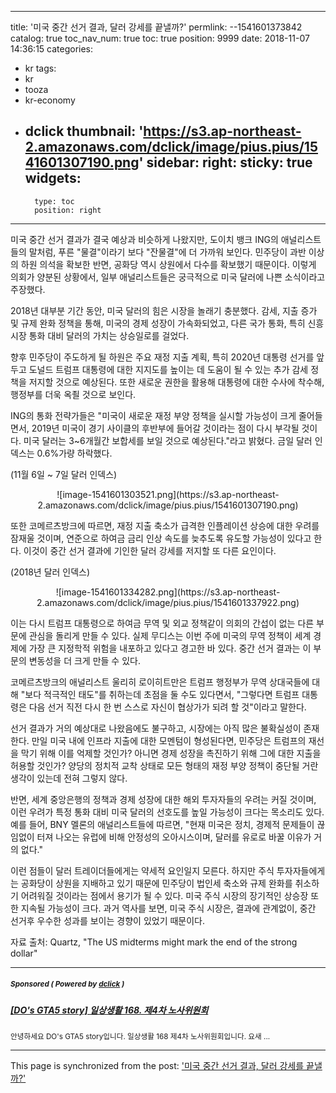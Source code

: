 
---
title: '미국 중간 선거 결과, 달러 강세를 끝낼까?'
permlink: --1541601373842
catalog: true
toc_nav_num: true
toc: true
position: 9999
date: 2018-11-07 14:36:15
categories:
- kr
tags:
- kr
- tooza
- kr-economy
- dclick
thumbnail: 'https://s3.ap-northeast-2.amazonaws.com/dclick/image/pius.pius/1541601307190.png'
sidebar:
    right:
        sticky: true
widgets:
    -
        type: toc
        position: right
---


미국 중간 선거 결과가 결국 예상과 비슷하게 나왔지만, 도이치 뱅크 ING의 애널리스트들의 말처럼, 푸른 "물결"이라기 보다 "잔물결"에 더 가까워 보인다. 민주당이 과반 이상의 하원 의석을 확보한 반면, 공화당 역시 상원에서 다수를 확보했기 때문이다. 이렇게 의회가 양분된 상황에서, 일부 애널리스트들은 궁극적으로 미국 달러에 나쁜 소식이라고 주장했다. 
  
2018년 대부분 기간 동안, 미국 달러의 힘은 시장을 놀래기 충분했다. 감세, 지출 증가 및 규제 완화 정책을 통해, 미국의 경제 성장이 가속화되었고, 다른 국가 통화, 특히 신흥 시장 통화 대비 달러의 가치는 상승일로를 걸었다. 
  
향후 민주당이 주도하게 될 하원은 주요 재정 지출 계획, 특히 2020년 대통령 선거를 앞두고 도널드 트럼프 대통령에 대한 지지도를 높이는 데 도움이 될 수 있는 추가 감세 정책을 저지할 것으로 예상된다. 또한 새로운 권한을 활용해 대통령에 대한 수사에 착수해, 행정부를 더욱 옥죌 것으로 보인다. 
  
ING의 통화 전략가들은 "미국이 새로운 재정 부양 정책을 실시할 가능성이 크게 줄어들면서, 2019년 미국이 경기 사이클의 후반부에 들어갈 것이라는 점이 다시 부각될 것이다. 미국 달러는 3~6개월간 보합세를 보일 것으로 예상된다."라고 밝혔다. 금일 달러 인덱스는 0.6%가량 하락했다.
  
(11월 6일 ~ 7일 달러 인덱스)
<center>
![image-1541601303521.png](https://s3.ap-northeast-2.amazonaws.com/dclick/image/pius.pius/1541601307190.png)
</center>
  
또한 코메르츠방크에 따르면, 재정 지출 축소가 급격한 인플레이션 상승에 대한 우려를 잠재울 것이며, 연준으로 하여금 금리 인상 속도를 늦추도록 유도할 가능성이 있다고 한다. 이것이 중간 선거 결과에 기인한 달러 강세를 저지할 또 다른 요인이다. 
  
(2018년 달러 인덱스)
<center>
![image-1541601334282.png](https://s3.ap-northeast-2.amazonaws.com/dclick/image/pius.pius/1541601337922.png)
</center>
  
이는 다시 트럼프 대통령으로 하여금 무역 및 외교 정책같이 의회의 간섭이 없는 다른 부문에 관심을 돌리게 만들 수 있다. 실제 무디스는 이번 주에 미국의 무역 정책이 세계 경제에 가장 큰 지정학적 위험을 내포하고 있다고 경고한 바 있다. 중간 선거 결과는 이 부문의 변동성을 더 크게 만들 수 있다. 
  
코메르츠방크의 애널리스트 울리히 로이히트만은 트럼프 행정부가 무역 상대국들에 대해 "보다 적극적인 태도"를 취하는데 초점을 둘 수도 있다면서, "그렇다면 트럼프 대통령은 다음 선거 직전 다시 한 번 스스로 자신이 협상가가 되려 할 것"이라고 말한다.
  
선거 결과가 거의 예상대로 나왔음에도 불구하고, 시장에는 아직 많은 불확실성이 존재한다. 만일 미국 내에 인프라 지출에 대한 모멘텀이 형성된다면, 민주당은 트럼프의 재선을 막기 위해 이를 억제할 것인가? 아니면 경제 성장을 촉진하기 위해 그에 대한 지출을 허용할 것인가? 양당의 정치적 교착 상태로 모든 형태의 재정 부양 정책이 중단될 거란 생각이 있는데 전혀 그렇지 않다. 
  
반면, 세계 중앙은행의 정책과 경제 성장에 대한 해외 투자자들의 우려는 커질 것이며, 이런 우려가 특정 통화 대비 미국 달러의 선호도를 높일 가능성이 크다는 목소리도 있다. 예를 들어, BNY 멜론의 애널리스트들에 따르면, "현재 미국은 정치, 경제적 문제들이 끊임없이 터져 나오는 유럽에 비해 안정성의 오아시스이며, 달러를 유로로 바꿀 이유가 거의 없다."
  
이런 점들이 달러 트레이더들에게는 약세적 요인일지 모른다. 하지만 주식 투자자들에게는 공화당이 상원을 지배하고 있기 때문에 민주당이 법인세 축소와 규제 완화를 취소하기 어려워질 것이라는 점에서 용기가 될 수 있다. 미국 주식 시장의 장기적인 상승장 또한 지속될 가능성이 크다. 과거 역사를 보면, 미국 주식 시장은, 결과에 관계없이, 중간 선거후 우수한 성과를 보이는 경향이 있었기 때문이다. 
  
자료 출처: Quartz, "The US midterms might mark the end of the strong dollar"

---

#####  <sub> **Sponsored ( Powered by [dclick](https://www.dclick.io) )** </sub>
##### [[DO's GTA5 story] 일상생활 168. 제4차 노사위원회](https://api.dclick.io/v1/c?x=eyJhbGciOiJIUzI1NiIsInR5cCI6IkpXVCJ9.eyJjIjoicGl1cy5waXVzIiwicyI6Ii0tMTU0MTYwMTM3Mzg0MiIsImEiOlsidC0zNzIiXSwidXJsIjoiaHR0cHM6Ly9zdGVlbWl0LmNvbS9kY2xpY2svQGZlZWx0aGVhaXIvZG9zLWd0YTUtc3RvcnktMTY4LTQtLTE1NDA5MDU5ODA0MTEiLCJpYXQiOjE1NDE2MDEzNzMsImV4cCI6MTg1Njk2MTM3M30.50WTL73hrN4UBlVzVUnSEeHvgpqiao7yGSE6r8OAsX8)
<sup>안녕하세요 DO's GTA5 story입니다. 일상생활 168 제4차 노사위원회입니다. 요새 ...</sup>
</center>

- - -

This page is synchronized from the post: ['미국 중간 선거 결과, 달러 강세를 끝낼까?'](https://steemit.com/@pius.pius/--1541601373842)
